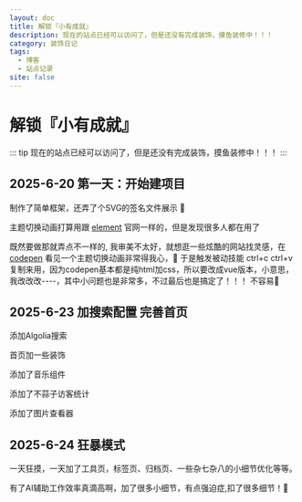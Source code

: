 ```yaml
---
layout: doc
title: 解锁『小有成就』
description: 现在的站点已经可以访问了，但是还没有完成装饰，摸鱼装修中！！！
category: 装饰日记
tags: 
  - 博客
  - 站点记录
site: false
---
```


# 解锁『小有成就』
::: tip
现在的站点已经可以访问了，但是还没有完成装饰，摸鱼装修中！！！
:::

## 2025-6-20 第一天：开始建项目

制作了简单框架，还弄了个SVG的签名文件展示 🤤

主题切换动画打算用跟 [element](https://element-plus.org/zh-CN/) 官网一样的，但是发现很多人都在用了

既然要做那就弄点不一样的, 我审美不太好，就想逛一些炫酷的网站找灵感，在 [codepen](https://codepen.io/) 看见一个主题切换动画非常得我心，🤤 于是触发被动技能 ctrl+c ctrl+v 复制来用，因为codepen基本都是纯html加css，所以要改成vue版本，小意思，我改改改----，其中小问题也是非常多，不过最后也是搞定了！！！ 不容易💨

## 2025-6-23 加搜索配置 完善首页

添加Algolia搜索

首页加一些装饰

添加了音乐组件

添加了不蒜子访客统计

添加了图片查看器

## 2025-6-24 狂暴模式

一天狂摸，一天加了工具页，标签页、归档页、一些杂七杂八的小细节优化等等。 

有了AI辅助工作效率真滴高啊，加了很多小细节，有点强迫症,扣了很多细节！🤤

